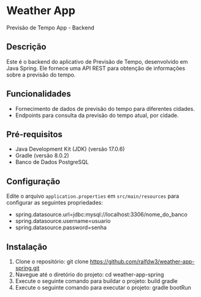 # Weather App

Previsão de Tempo App - Backend

## Descrição

Este é o backend do aplicativo de Previsão de Tempo, desenvolvido em Java Spring. Ele fornece uma API REST para obtenção de informações sobre a previsão do tempo.

## Funcionalidades

- Fornecimento de dados de previsão do tempo para diferentes cidades.
- Endpoints para consulta da previsão do tempo atual, por cidade.

## Pré-requisitos

- Java Development Kit (JDK) (versão 17.0.6)
- Gradle (versão 8.0.2)
- Banco de Dados PostgreSQL


## Configuração

Edite o arquivo `application.properties` em `src/main/resources` para configurar as seguintes propriedades:

- spring.datasource.url=jdbc:mysql://localhost:3306/nome_do_banco
- spring.datasource.username=usuario
- spring.datasource.password=senha

## Instalação

1. Clone o repositório: git clone https://github.com/ralfdw3/weather-app-spring.git
2. Navegue até o diretório do projeto: cd weather-app-spring
3. Execute o seguinte comando para buildar o projeto: build gradle
4. Execute o seguinte comando para executar o projeto: gradle bootRun

